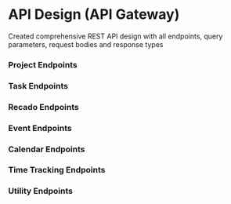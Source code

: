 # API Design (API Gateway)

Created comprehensive REST API design with all endpoints, query parameters, request bodies and response types

### Project Endpoints

### Task Endpoints

### Recado Endpoints

### Event Endpoints

### Calendar Endpoints

### Time Tracking Endpoints

### Utility Endpoints
